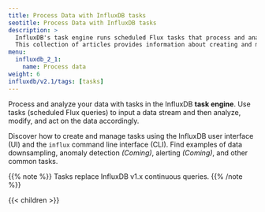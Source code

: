 ```yaml
---
title: Process Data with InfluxDB tasks
seotitle: Process Data with InfluxDB tasks
description: >
  InfluxDB's task engine runs scheduled Flux tasks that process and analyze data.
  This collection of articles provides information about creating and managing InfluxDB tasks.
menu:
  influxdb_2_1:
    name: Process data
weight: 6
influxdb/v2.1/tags: [tasks]
---
```


Process and analyze your data with tasks in the InfluxDB **task engine**. Use tasks (scheduled Flux queries)
to input a data stream and then analyze, modify, and act on the data accordingly.

Discover how to create and manage tasks using the InfluxDB user interface (UI)
and the `influx` command line interface (CLI).
Find examples of data downsampling, anomaly detection _(Coming)_, alerting
_(Coming)_, and other common tasks.

{{% note %}}
Tasks replace InfluxDB v1.x continuous queries.
{{% /note %}}

{{< children >}}
